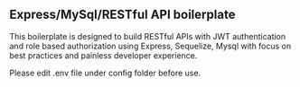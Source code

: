 ## Express/MySql/RESTful API boilerplate

This boilerplate is designed to build RESTful APIs with JWT authentication and role based authorization using Express,  Sequelize, Mysql with focus on best practices and painless developer experience.

Please edit .env file under config folder before use.


